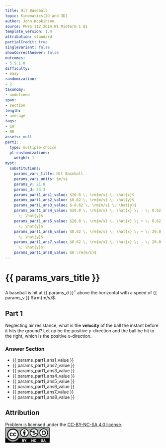 ```yaml
---
title: Hit Baseball
topic: Kinematics(2D and 3D)
author: John Hopkinson
source: PHYS 112 2014 W1 Midterm 1 Q1
template_version: 1.4
attribution: standard
partialCredit: true
singleVariant: false
showCorrectAnswer: false
outcomes:
- 5.5.1.0
difficulty:
- easy
randomization:
- 2
taxonomy:
- undefined
span:
- section
length:
- average
tags:
- EW
- NR
assets: null
part1:
  type: multiple-choice
  pl-customizations:
    weight: 1
myst:
  substitutions:
    params_vars_title: Hit Baseball
    params_vars_units: $m/s$
    params_v: 21.8
    params_d: 23.3
    params_part1_ans1_value: $20.0 \, \rm{m/s} \; \hat{x}$
    params_part1_ans2_value: $8.62 \, \rm{m/s} \; \hat{y}$
    params_part1_ans3_value: $-8.62 \, \rm{m/s} \; \hat{y}$
    params_part1_ans4_value: $20.0 \, \rm{m/s} \; \hat{x} \; - \; 8.62 \, \rm{m/s}
      \; \hat{y}$
    params_part1_ans5_value: $20.0 \, \rm{m/s} \; \hat{x} \; + \; 8.62 \, \rm{m/s}
      \; \hat{y}$
    params_part1_ans6_value: $8.62 \, \rm{m/s} \; \hat{x} \; + \; 20.0 \, \rm{m/s}
      \; \hat{y}$
    params_part1_ans7_value: $8.62 \, \rm{m/s} \; \hat{x} \; - \; 20.0 \, \rm{m/s}
      \; \hat{y}$
    params_part1_ans8_value: $0 \rm{m/s}$
---
```

# {{ params_vars_title }}
A baseball is hit at {{ params_d }}$^\circ$ above the horizontal with a speed of {{ params_v }} $\rm{m/s}$.

## Part 1

Neglecting air resistance, what is the **velocity** of the ball the instant before it hits the ground? Let up be the positive $y$-direction and the ball be hit to the right, which is the positive $x$-direction.

### Answer Section

- {{ params_part1_ans1_value }}
- {{ params_part1_ans2_value }}
- {{ params_part1_ans3_value }}
- {{ params_part1_ans4_value }}
- {{ params_part1_ans5_value }}
- {{ params_part1_ans6_value }}
- {{ params_part1_ans7_value }}
- {{ params_part1_ans8_value }}

## Attribution

Problem is licensed under the [CC-BY-NC-SA 4.0 license](https://creativecommons.org/licenses/by-nc-sa/4.0/).<br> ![The Creative Commons 4.0 license requiring attribution-BY, non-commercial-NC, and share-alike-SA license.](https://raw.githubusercontent.com/firasm/bits/master/by-nc-sa.png)